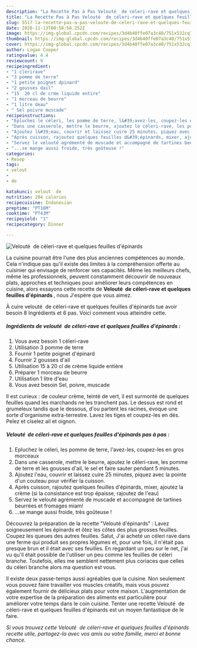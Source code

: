 ```yaml
---
description: "La Recette Pas à Pas Velouté  de céleri-rave et quelques feuilles d&amp;#39;épinards"
title: "La Recette Pas à Pas Velouté  de céleri-rave et quelques feuilles d&amp;#39;épinards"
slug: 5517-la-recette-pas-a-pas-veloute-de-celeri-rave-et-quelques-feuilles-d-and-39-epinards
date: 2020-11-13T00:58:58.252Z
image: https://img-global.cpcdn.com/recipes/3d4b40ffe07a3c40/751x532cq70/veloute-de-celeri-rave-et-quelques-feuilles-depinards-photo-principale-de-la-recette.jpg
thumbnail: https://img-global.cpcdn.com/recipes/3d4b40ffe07a3c40/751x532cq70/veloute-de-celeri-rave-et-quelques-feuilles-depinards-photo-principale-de-la-recette.jpg
cover: https://img-global.cpcdn.com/recipes/3d4b40ffe07a3c40/751x532cq70/veloute-de-celeri-rave-et-quelques-feuilles-depinards-photo-principale-de-la-recette.jpg
author: Logan Cooper
ratingvalue: 4.4
reviewcount: 9
recipeingredient:
- "1 clerirave"
- "3 pomme de terre"
- "1 petite poignet dpinard"
- "2 gousses dail"
- "15  20 cl de crme liquide entire"
- "1 morceau de beurre"
- "1 litre deau"
- " Sel poivre muscade"
recipeinstructions:
- "Epluchez le céleri, les pomme de terre, l&#39;avez-les, coupez-les en gros morceaux"
- "Dans une casserole, mettre le beurre, ajoutez le céleri-rave, les pomme de terre et les gousses d&#39;ail, le sel et faire sauter pendant 5 minutes."
- "Ajoutez l&#39;eau, couvrir et laissez cuire 25 minutes, piquez avec la pointe d&#39;un couteau pour vérifier la cuisson."
- "Après cuisson, rajoutez quelques feuilles d&#39;épinards, mixer, ajoutez la crème (si la consistance est trop épaisse, rajoutez de l&#39;eau)"
- "Servez le velouté agrémenté de muscade et accompagné de tartines beurrées et fromages miam!"
- "...se mange aussi froide, très goûteuse !"
categories:
- Resep
tags:
- velout
- 
- de

katakunci: velout  de 
nutrition: 204 calories
recipecuisine: Indonesian
preptime: "PT16M"
cooktime: "PT43M"
recipeyield: "1"
recipecategory: Dinner

---
```



![Velouté  de céleri-rave et quelques feuilles d&#39;épinards](https://img-global.cpcdn.com/recipes/3d4b40ffe07a3c40/751x532cq70/veloute-de-celeri-rave-et-quelques-feuilles-depinards-photo-principale-de-la-recette.jpg)

La cuisine pourrait être l'une des plus anciennes compétences au monde. Cela n'indique pas qu'il existe des limites à la compréhension offerte au cuisinier qui envisage de renforcer ses capacités. Même les meilleurs chefs, même les professionnels, peuvent constamment découvrir de nouveaux plats, approches et techniques pour améliorer leurs compétences en cuisine, alors essayons cette recette de <strong> Velouté  de céleri-rave et quelques feuilles d&#39;épinards </strong>, nous J'espère que vous aimez.

<!--inarticleads1-->

À cuire velouté  de céleri-rave et quelques feuilles d&#39;épinards tue avoir besoin 8 Ingrédients et 6 pas. Voici comment vous atteindre cette.

##### Ingrédients de velouté  de céleri-rave et quelques feuilles d&#39;épinards :

1. Vous avez besoin 1 céleri-rave
1. Utilisation 3 pomme de terre
1. Fournir 1 petite poignet d&#39;épinard
1. Fournir 2 gousses d&#39;ail
1. Utilisation 15 à 20 cl de crème liquide entière
1. Préparer 1 morceau de beurre
1. Utilisation 1 litre d&#39;eau
1. Vous avez besoin  Sel, poivre, muscade


Il est curieux : de couleur crème, teinté de vert, il est surmonté de quelques feuilles quand les marchands ne les tranchent pas. Le dessus est rond et grumeleux tandis que le dessous, d&#39;ou partent les racines, évoque une sorte d&#39;organisme extra-terrestre. Lavez les tiges et coupez-les en dés. Pelez et ciselez ail et oignon. 

<!--inarticleads2-->

##### Velouté  de céleri-rave et quelques feuilles d&#39;épinards pas à pas :

1. Epluchez le céleri, les pomme de terre, l&#39;avez-les, coupez-les en gros morceaux
1. Dans une casserole, mettre le beurre, ajoutez le céleri-rave, les pomme de terre et les gousses d&#39;ail, le sel et faire sauter pendant 5 minutes.
1. Ajoutez l&#39;eau, couvrir et laissez cuire 25 minutes, piquez avec la pointe d&#39;un couteau pour vérifier la cuisson.
1. Après cuisson, rajoutez quelques feuilles d&#39;épinards, mixer, ajoutez la crème (si la consistance est trop épaisse, rajoutez de l&#39;eau)
1. Servez le velouté agrémenté de muscade et accompagné de tartines beurrées et fromages miam!
1. ...se mange aussi froide, très goûteuse !


Découvrez la préparation de la recette &#34;Velouté d&#39;épinards&#34; : Lavez soigneusement les épinards et ôtez les côtes des plus grosses feuilles. Coupez les queues des autres feuilles. Salut, J&#39;ai acheté un céleri rave dans une ferme qui produit ses propres légumes et, pour une fois, il n&#39;était pas presque brun et il était avec ses feuilles. En regardant un peu sur le net, j&#39;ai vu qu&#39;il était possible de l&#39;utiliser un peu comme les feuilles de céleri branche. Toutefois, elles me semblent nettement plus coriaces que celles du céleri branche alors ma question est vous. 

<!--inarticleads1-->

<p>
Il existe deux passe-temps aussi agréables que la cuisine. Non seulement vous pouvez faire travailler vos muscles créatifs, mais vous pouvez également fournir de délicieux plats pour votre maison. L'augmentation de votre expertise de la préparation des aliments est particulière pour améliorer votre temps dans le coin cuisine. Tenter une recette Velouté  de céleri-rave et quelques feuilles d&#39;épinards est un moyen fantastique de le faire.
</p>

<p>
<i>Si vous trouvez cette Velouté  de céleri-rave et quelques feuilles d&#39;épinards recette utile, partagez-la avec vos amis ou votre famille, merci et bonne chance.</i>
</p>

